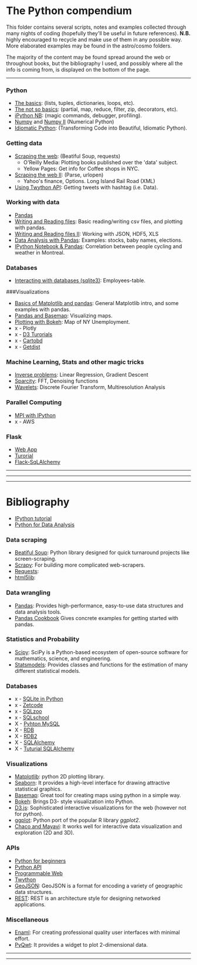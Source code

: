 # The Python compendium

This folder contains several scripts, notes and examples collected through many nights of 
coding (hopefully they'll be useful in future references). 
**N.B.** highly encouraged to recycle and make use of them in any possible way.
More elaborated examples may be found in the astro/cosmo folders. 

The majority of the content may be found spread around the web or throughout books, but 
the bibliography I used, and possibly where all the info is coming from, 
is displayed on the bottom of the page.

------
### Python

* [The basics](https://nbviewer.jupyter.org/github/ja-vazquez/Python_compendium/blob/master/The_basics.ipynb):
(lists, tuples, dictionaries, loops, etc).
* [The not so basics](https://nbviewer.jupyter.org/github/ja-vazquez/Python_compendium/blob/master/The_not_so_basics.ipynb): 
(partial, map, reduce, filter, zip, decorators, etc).
* [iPython NB](https://nbviewer.jupyter.org/github/ja-vazquez/Python_compendium/blob/master/iPython.ipynb):
(magic commands, debugger, profiling).
* [Numpy](https://nbviewer.jupyter.org/github/ja-vazquez/Python_compendium/blob/master/Numpy.ipynb) and [Numpy II](https://nbviewer.jupyter.org/github/ja-vazquez/Python_compendium/blob/master/Numpy_II.ipynb)  (Numerical Python)
* [Idiomatic Python](https://nbviewer.jupyter.org/github/ja-vazquez/Python_compendium/blob/master/Idiomatic_Python.ipynb):
(Transforming Code into Beautiful, Idiomatic Python).


### Getting data


* [Scraping the web](https://nbviewer.jupyter.org/github/ja-vazquez/Python_compendium/blob/master/Scraping_the_web.ipynb): (Beatiful Soup, requests)
	- O'Reilly Media: Plotting books published over the 'data' subject.
	- Yellow Pages: Get info for Coffee shops in NYC.
* [Scraping the web II](https://nbviewer.jupyter.org/github/ja-vazquez/Python_compendium/blob/master/Scraping_the_web_II.ipynb): (Parse, urlopen)
	- Yahoo's finance, Options.	 Long Island Rail Road (XML)
* [Using Twython API](https://github.com/ja-vazquez/Python_compendium/blob/master/Twython_API.ipynb): 
Getting tweets with hashtag (i.e. Data).


### Working with data 

* [Pandas](https://nbviewer.jupyter.org/github/ja-vazquez/Python_compendium/blob/master/Pandas.ipynb) 
* [Writing and Reading files](https://nbviewer.jupyter.org/github/ja-vazquez/Python_compendium/blob/master/Input_output.ipynb): Basic reading/writing
csv files, and plotting with pandas.
* [Writing and Reading files II](https://nbviewer.jupyter.org/github/ja-vazquez/Python_compendium/blob/master/Input_output_II.ipynb): Working with JSON, HDF5, XLS
* [Data Analysis with Pandas](https://nbviewer.jupyter.org/github/ja-vazquez/Python_compendium/blob/master/Data_Analysis_with_Pandas.ipynb): Examples: stocks, baby names, elections.
* [IPython Notebook & Pandas](https://github.com/ja-vazquez/Python_compendium/blob/master/IPythonNB_Pandas.ipynb): Correlation between people cycling and weather in Montreal. 

### Databases

* [Interacting with databases (sqlite3)](https://github.com/ja-vazquez/Python_compendium/blob/master/Interacting_with_databases.ipynb): Employees-table.



###Visualizations

* [Basics of Matplotlib and pandas](https://nbviewer.jupyter.org/github/ja-vazquez/Python_compendium/blob/master/Visualizing_Data.ipynb):
General Matplotlib intro, and some examples with pandas.
* [Pandas and Basemap](https://nbviewer.jupyter.org/github/ja-vazquez/Python_compendium/blob/master/Pandas_Basemap.ipynb):
Visualizing maps.
* [Plotting with Bokeh](https://nbviewer.jupyter.org/github/ja-vazquez/Python_compendium/blob/master/Bokeh_examples.ipynb):
	Map of NY Unemployment.
* x - Plotly 
* x - [D3 Turorials](https://github.com/mbostock/d3/wiki/Tutorials)
* x - [Cartobd](http://docs.cartodb.com/tutorials/named_maps/)
* x - [Getdist](http://getdist.readthedocs.org/en/latest/plot_gallery.html)




### Machine Learning, Stats and other magic tricks

* [Inverse problems](https://nbviewer.jupyter.org/github/ja-vazquez/Python_compendium/blob/master/inverse_problems.ipynb): Linear Regression, Gradient Descent
* [Sparcity](https://nbviewer.jupyter.org/github/ja-vazquez/Python_compendium/blob/master/sparcity.ipynb): FFT, Denoising functions
* [Wavelets](https://nbviewer.jupyter.org/github/ja-vazquez/Python_compendium/blob/master/wavelets.ipynb): Discrete Fourier Transform, Multiresolution Analysis



### Parallel Computing


* [MPI with IPython](https://github.com/ipython/ipyparallel)
* x - AWS

### Flask

* [Web App](http://code.tutsplus.com/tutorials/creating-a-web-app-from-scratch-using-python-flask-and-mysql-part-3--cms-23120)
* [Turorial](http://blog.miguelgrinberg.com/post/the-flask-mega-tutorial-part-ii-templates)
* [Flack-SqLAlchemy](http://flask-sqlalchemy.pocoo.org/2.1/)

----
------
------


# Bibliography

* [IPython tutorial](https://ipython.org/ipython-doc/2/interactive/tutorial.html)
* [Python for Data Analysis](http://www.amazon.com/Python-Data-Analysis-Wrangling-IPython/dp/1449319793)



### Data scraping 
		 
* [Beatiful Soup](https://www.crummy.com/software/BeautifulSoup/):
Python library designed for quick turnaround projects like screen-scraping.
* [Scrapy](http://doc.scrapy.org/en/master/intro/tutorial.html):
For building more complicated web-scrapers.
* [Requests](http://docs.python-requests.org/en/master/):
* [html5lib](https://pypi.python.org/pypi/html5lib):


### Data wrangling

* [Pandas](http://pandas.pydata.org/):
Provides high-performance, easy-to-use data structures and data analysis tools.
* [Pandas Cookbook](https://github.com/jvns/pandas-cookbook) Gives concrete examples for getting started with pandas.

### Statistics and Probability

* [Scipy](http://www.scipy.org/):
SciPy is a Python-based ecosystem of open-source software for mathematics, science, and engineering.
* [Statsmodels](http://statsmodels.sourceforge.net/devel/index.html):
Provides classes and functions for the estimation of many different statistical models.

### Databases

* x - [SQLite in Python](http://sebastianraschka.com/Articles/2014_sqlite_in_python_tutorial.html)
* x - [Zetcode](http://zetcode.com/)
* x - [SQLzoo](http://sqlzoo.net/wiki/SQL_Tutorial)
* x - [SQLschool](https://sqlschool.modeanalytics.com/)
* X - [Pyhton MySQL](http://www.mysqltutorial.org/python-mysql/)
* X - [RDB](https://lagunita.stanford.edu/courses/DB/2014/SelfPaced/about)
* X - [RDB2](https://www.udacity.com/course/intro-to-relational-databases--ud197)
* X - [SQLAlchemy](http://www.sqlalchemy.org/library.html#tutorials)
* X - [Tuturial SQLAlchemy](http://pythoncentral.io/introductory-tutorial-python-sqlalchemy/)

### Visualizations

* [Matplotlib](http://matplotlib.org/): python 2D plotting library.
* [Seaborn](http://stanford.edu/~mwaskom/software/seaborn/):
It provides a high-level interface for drawing attractive statistical graphics.
* [Basemap](http://basemaptutorial.readthedocs.io/en/latest/index.html): Great tool for creating maps using python in a simple way.
* [Bokeh](http://bokeh.pydata.org/en/latest/):
Brings D3- style visualization into Python.
* [D3.js](http://d3js.org/):
Sophisticated interactive visualizations for the web (however not for python).
* [ggplot](http://ggplot.yhathq.com/):
Python port of the popular R library *ggplot2*.
* [Chaco and Mayavi](http://code.enthought.com/projects/chaco/): It works well for interactive data visualization and exploration (2D and 3D).


### APIs
* [Python for beginners](http://www.pythonforbeginners.com/api/list-of-python-apis)
* [Python API](http://www.pythonapi.com/)
* [Programmable Web](http://www.programmableweb.com/)
* [Twython](https://twython.readthedocs.org/en/latest/)
* [GeoJSON](http://geojson.org/): 
GeoJSON is a format for encoding a variety of geographic data structures.
* [REST](http://rest.elkstein.org/2008/02/real-rest-examples.html):
REST is an architecture style for designing networked applications.

### Miscellaneous
* [Enaml](http://nucleic.github.io/enaml/docs/): For creating professional quality user interfaces with minimal effort.
* [PyQwt](http://pyqwt.sourceforge.net/): It provides a widget to plot 2-dimensional data.


----
----
